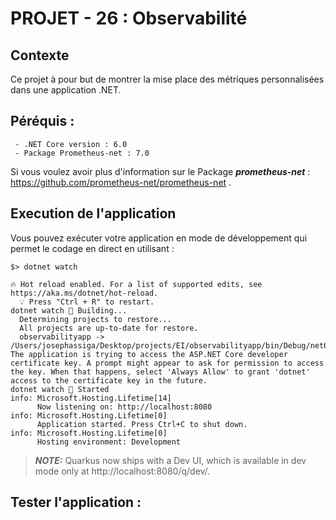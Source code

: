 # PROJET - 26 : Observabilité

## Contexte 

Ce projet à pour but de montrer la mise place des métriques personnalisées dans une application .NET.

## Péréquis :

```
 - .NET Core version : 6.0
 - Package Prometheus-net : 7.0
```

Si vous voulez avoir plus d'information sur le Package ***prometheus-net*** : https://github.com/prometheus-net/prometheus-net .

## Execution de l'application

Vous pouvez exécuter votre application en mode de développement qui permet le codage en direct en utilisant :
```shell script
$> dotnet watch

🔥 Hot reload enabled. For a list of supported edits, see https://aka.ms/dotnet/hot-reload.
  💡 Press "Ctrl + R" to restart.
dotnet watch 🔧 Building...
  Determining projects to restore...
  All projects are up-to-date for restore.
  observabilityapp -> /Users/josephassiga/Desktop/projects/EI/observabilityapp/bin/Debug/net6.0/observabilityapp.dll
The application is trying to access the ASP.NET Core developer certificate key. A prompt might appear to ask for permission to access the key. When that happens, select 'Always Allow' to grant 'dotnet' access to the certificate key in the future.
dotnet watch 🚀 Started
info: Microsoft.Hosting.Lifetime[14]
      Now listening on: http://localhost:8080
info: Microsoft.Hosting.Lifetime[0]
      Application started. Press Ctrl+C to shut down.
info: Microsoft.Hosting.Lifetime[0]
      Hosting environment: Development
```

> **_NOTE:_**  Quarkus now ships with a Dev UI, which is available in dev mode only at http://localhost:8080/q/dev/.

## Tester l'application :




